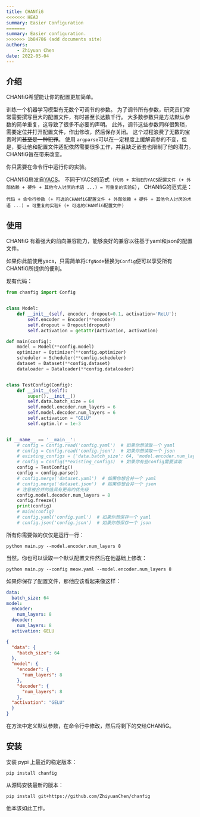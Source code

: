 ```yaml
---
title: CHANfiG
<<<<<<< HEAD
summary: Easier Configuration
=======
summary: Easier configuration.
>>>>>>> 1b84786 (add documents site)
authors:
    - Zhiyuan Chen
date: 2022-05-04
---
```


## 介绍

CHANfiG希望能让你的配置更加简单。

训练一个机器学习模型有无数个可调节的参数。
为了调节所有参数，研究员们常常需要撰写巨大的配置文件，有时甚至长达数千行。
大多数参数只是方法默认参数的简单重复，这导致了很多不必要的声明。
此外，调节这些参数同样很繁琐，需要定位并打开配置文件，作出修改，然后保存关闭。
这个过程浪费了无数的宝贵时间~~甚至是一种犯罪~~。
使用 `argparse`可以在一定程度上缓解调参的不变，但是，要让他和配置文件适配依然需要很多工作，并且缺乏嵌套也限制了他的潜力。
CHANfiG旨在带来改变。

你只需要在命令行中运行你的实验。

CHANfiG启发自[YACS](https://github.com/rbgirshick/yacs)。
不同于YACS的范式（`代码 + 实验E的YACS配置文件 (+ 外部依赖 + 硬件 + 其他令人讨厌的术语 ...) = 可重复的实验E`），
CHANfiG的范式是：

`代码 + 命令行参数 (+ 可选的CHANfiG配置文件 + 外部依赖 + 硬件 + 其他令人讨厌的术语 ...) = 可重复的实验E (+ 可选的CHANfiG配置文件)`

## 使用

CHANfiG 有着强大的前向兼容能力，能够良好的兼容以往基于yaml和json的配置文件。

如果你此前使用yacs，只需简单将`CfgNode`替换为`Config`便可以享受所有CHANfiG所提供的便利。

现有代码：

```python
from chanfig import Config


class Model:
    def __init__(self, encoder, dropout=0.1, activation='ReLU'):
        self.encoder = Encoder(**encoder)
        self.dropout = Dropout(dropout)
        self.activation = getattr(Activation, activation)

def main(config):
    model = Model(**config.model)
    optimizer = Optimizer(**config.optimizer)
    scheduler = Scheduler(**config.scheduler)
    dataset = Dataset(**config.dataset)
    dataloader = Dataloader(**config.dataloader)


class TestConfig(Config):
    def __init__(self):
        super().__init__()
        self.data.batch_size = 64
        self.model.encoder.num_layers = 6
        self.model.decoder.num_layers = 6
        self.activation = "GELU"
        self.optim.lr = 1e-3


if __name__ == '__main__':
    # config = Config.read('config.yaml')  # 如果你想读取一个 yaml
    # config = Config.read('config.json')  # 如果你想读取一个 json
    # existing_configs = {'data.batch_size': 64, 'model.encoder.num_layers': 8}
    # config = Config(**existing_configs)  # 如果你有些config需要读取
    config = TestConfig()
    config = config.parse()
    # config.merge('dataset.yaml')  # 如果你想合并一个 yaml
    # config.merge('dataset.json')  # 如果你想合并一个 json
    # 注意被合并的值具有更高的优先级
    config.model.decoder.num_layers = 8
    config.freeze()
    print(config)
    # main(config)
    # config.yaml('config.yaml')  # 如果你想保存一个 yaml
    # config.json('config.json')  # 如果你想保存一个 json
```

所有你需要做的仅仅是运行一行：

```shell
python main.py --model.encoder.num_layers 8
```

当然，你也可以读取一个默认配置文件然后在他基础上修改：

```shell
python main.py --config meow.yaml --model.encoder.num_layers 8
```

如果你保存了配置文件，那他应该看起来像这样：

```yaml
data:
  batch_size: 64
model:
  encoder:
    num_layers: 8
  decoder:
    num_layers: 8
  activation: GELU
```

```json
{
  "data": {
    "batch_size": 64
  },
  "model": {
    "encoder": {
      "num_layers": 8
    },
    "decoder": {
      "num_layers": 8
    },
  "activation": "GELU"
  }
}
```

在方法中定义默认参数，在命令行中修改，然后将剩下的交给CHANfiG。

## 安装

安装 pypi 上最近的稳定版本：

```shell
pip install chanfig
```

从源码安装最新的版本：

```shell
pip install git+https://github.com/ZhiyuanChen/chanfig
```



他本该如此工作。
